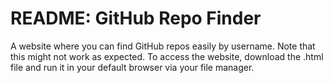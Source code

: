 # README: GitHub Repo Finder
A website where you can find GitHub repos easily by username. Note that this might not work as expected. To access the website, download the .html file and run it in your default browser via your file manager.
